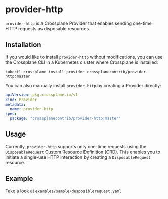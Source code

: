 # provider-http

`provider-http` is a Crossplane Provider that enables sending one-time HTTP requests as disposable resources.

## Installation

If you would like to install `provider-http` without modifications, you can use the Crossplane CLI in a Kubernetes cluster where Crossplane is installed:

```console
kubectl crossplane install provider crossplanecontrib/provider-http:master
```

You can also manually install `provider-http` by creating a Provider directly:

```yaml
apiVersion: pkg.crossplane.io/v1
kind: Provider
metadata:
  name: provider-http
spec:
  package: "crossplanecontrib/provider-http:master"
```

## Usage
Currently, `provider-http` supports only one-time requests using the `DisposableRequest` Custom Resource Definition (CRD). This enables you to initiate a single-use HTTP interaction by creating a `DisposableRequest` resource.

## Example

Take a look at `examples/sample/desposiblerequest.yaml`

